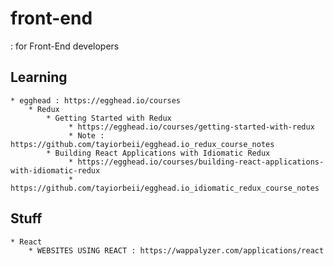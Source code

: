 # front-end
: for Front-End developers

## Learning 
	* egghead : https://egghead.io/courses
		* Redux
			* Getting Started with Redux
				 * https://egghead.io/courses/getting-started-with-redux
				 * Note : https://github.com/tayiorbeii/egghead.io_redux_course_notes
			* Building React Applications with Idiomatic Redux
				 * https://egghead.io/courses/building-react-applications-with-idiomatic-redux
				 * https://github.com/tayiorbeii/egghead.io_idiomatic_redux_course_notes
## Stuff
	* React
		* WEBSITES USING REACT : https://wappalyzer.com/applications/react
